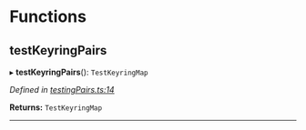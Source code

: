 

# Functions

<a id="testkeyringpairs"></a>

##  testKeyringPairs

▸ **testKeyringPairs**(): `TestKeyringMap`

*Defined in [testingPairs.ts:14](https://github.com/polkadot-js/common/blob/3ee9e13/packages/keyring/src/testingPairs.ts#L14)*

**Returns:** `TestKeyringMap`

___

